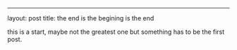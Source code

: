 ---
layout: post
title: the end is the begining is the end

this is a start, maybe not the greatest one but something has to be the first post. 


